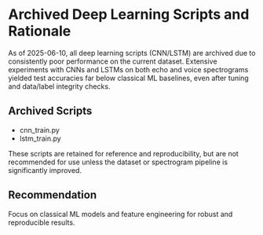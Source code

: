 # Archived Deep Learning Scripts and Rationale

As of 2025-06-10, all deep learning scripts (CNN/LSTM) are archived due to consistently poor performance on the current dataset. Extensive experiments with CNNs and LSTMs on both echo and voice spectrograms yielded test accuracies far below classical ML baselines, even after tuning and data/label integrity checks.

## Archived Scripts
- cnn_train.py
- lstm_train.py

These scripts are retained for reference and reproducibility, but are not recommended for use unless the dataset or spectrogram pipeline is significantly improved.

## Recommendation
Focus on classical ML models and feature engineering for robust and reproducible results.
